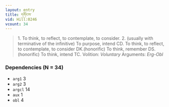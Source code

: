 ```yaml
---
layout: entry
title: དགོངས་
vid: Hill:0246
vcount: 34
---
```

> 1\. To think, to reflect, to contemplate, to consider\. 2\. (usually with terminative of the infinitive) To purpose, intend CD\. To think, to reflect, to contemplate, to consider DK\.(honorific) To think, remember DS\.(honorific) To think, intend TC\.
> Volition: _Voluntary_
> Arguments: _Erg-Obl_


### Dependencies (N = 34)
* `arg1` 3
* `arg2` 3
* `argcl` 14
* `aux` 1
* `obl` 4
